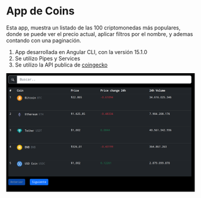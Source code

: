 
# App de Coins
Esta app, muestra un listado de las 100 criptomonedas más populares, donde se puede ver el precio actual, aplicar filtros por el nombre, y ademas contando con una paginación.

 1. App desarrollada en Angular CLI, con la versión 15.1.0
 2. Se utilizo Pipes y Services
 3. Se utilizo la API publica de [coingecko](https://api.coingecko.com/api/v3/coins/markets?vs_currency=usd&order=market_cap_desc&per_page=100&page=1&sparkline=false)
 
![enter image description here](https://github.com/aniicossio1997/Angular-cripto/blob/main/show.png)
